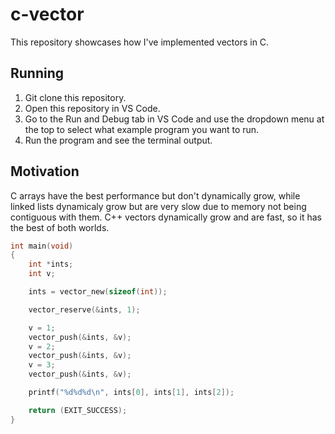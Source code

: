 # c-vector

This repository showcases how I've implemented vectors in C.

## Running

1. Git clone this repository.
2. Open this repository in VS Code.
3. Go to the Run and Debug tab in VS Code and use the dropdown menu at the top to select what example program you want to run.
4. Run the program and see the terminal output.

## Motivation

C arrays have the best performance but don't dynamically grow, while linked lists dynamicaly grow but are very slow due to memory not being contiguous with them. C++ vectors dynamically grow and are fast, so it has the best of both worlds.

```c
int	main(void)
{
	int	*ints;
	int	v;

	ints = vector_new(sizeof(int));

	vector_reserve(&ints, 1);

	v = 1;
	vector_push(&ints, &v);
	v = 2;
	vector_push(&ints, &v);
	v = 3;
	vector_push(&ints, &v);

	printf("%d%d%d\n", ints[0], ints[1], ints[2]);

	return (EXIT_SUCCESS);
}
```
